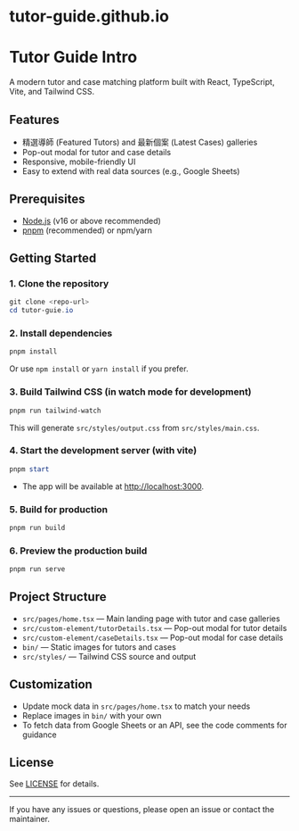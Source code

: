 # tutor-guide.github.io

# Tutor Guide Intro

A modern tutor and case matching platform built with React, TypeScript, Vite, and Tailwind CSS.

## Features
- 精選導師 (Featured Tutors) and 最新個案 (Latest Cases) galleries
- Pop-out modal for tutor and case details
- Responsive, mobile-friendly UI
- Easy to extend with real data sources (e.g., Google Sheets)

## Prerequisites
- [Node.js](https://nodejs.org/) (v16 or above recommended)
- [pnpm](https://pnpm.io/) (recommended) or npm/yarn

## Getting Started

### 1. Clone the repository
```powershell
git clone <repo-url>
cd tutor-guie.io
```

### 2. Install dependencies
```powershell
pnpm install
```
Or use `npm install` or `yarn install` if you prefer.

### 3. Build Tailwind CSS (in watch mode for development)
```powershell
pnpm run tailwind-watch
```
This will generate `src/styles/output.css` from `src/styles/main.css`.

### 4. Start the development server (with vite)
```powershell
pnpm start
```

- The app will be available at [http://localhost:3000](http://localhost:3000).

### 5. Build for production
```powershell
pnpm run build
```

### 6. Preview the production build
```powershell
pnpm run serve
```

## Project Structure
- `src/pages/home.tsx` — Main landing page with tutor and case galleries
- `src/custom-element/tutorDetails.tsx` — Pop-out modal for tutor details
- `src/custom-element/caseDetails.tsx` — Pop-out modal for case details
- `bin/` — Static images for tutors and cases
- `src/styles/` — Tailwind CSS source and output

## Customization
- Update mock data in `src/pages/home.tsx` to match your needs
- Replace images in `bin/` with your own
- To fetch data from Google Sheets or an API, see the code comments for guidance

## License
See [LICENSE](LICENSE) for details.

---

If you have any issues or questions, please open an issue or contact the maintainer.